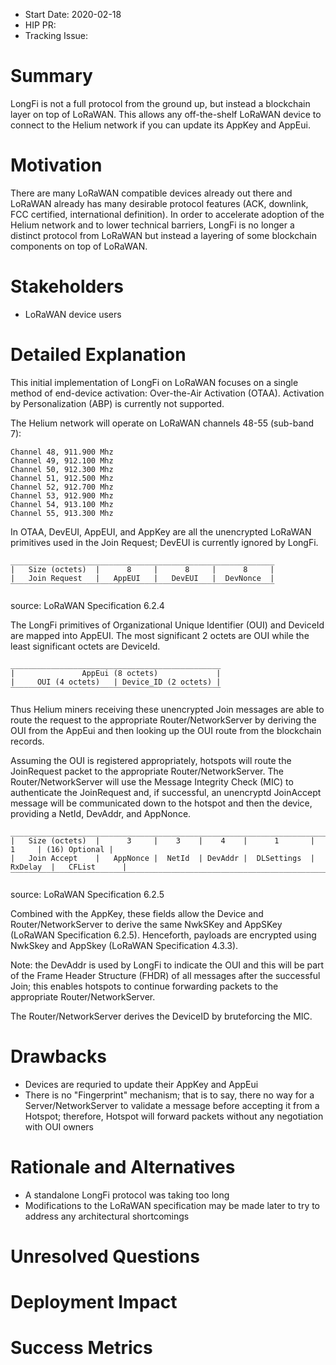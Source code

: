 - Start Date: 2020-02-18
- HIP PR: <!-- leave this empty -->
- Tracking Issue: <!-- leave this empty -->

# Summary
[summary]: #summary

LongFi is not a full protocol from the ground up, but instead a blockchain layer on top of LoRaWAN. This allows any off-the-shelf LoRaWAN device to connect to the Helium network if you can update its AppKey and AppEui.

# Motivation
[motivation]: #motivation

There are many LoRaWAN compatible devices already out there and LoRaWAN already has many desirable protocol features (ACK, downlink, FCC certified, international definition). In order to accelerate adoption of the Helium network and to lower technical barriers, LongFi is no longer a distinct protocol from LoRaWAN but instead a layering of some blockchain components on top of LoRaWAN. 


# Stakeholders
[stakeholders]: #stakeholders

* LoRaWAN device users

# Detailed Explanation
[detailed-explanation]: #detailed-explanation

This initial implementation of LongFi on LoRaWAN focuses on a single method of end-device activation: Over-the-Air Activation (OTAA). Activation by Personalization (ABP) is currently not supported.

The Helium network will operate on LoRaWAN channels 48-55 (sub-band 7):
```
Channel 48, 911.900 Mhz
Channel 49, 912.100 Mhz
Channel 50, 912.300 Mhz
Channel 51, 912.500 Mhz
Channel 52, 912.700 Mhz
Channel 53, 912.900 Mhz
Channel 54, 913.100 Mhz
Channel 55, 913.300 Mhz
```

In OTAA, DevEUI, AppEUI, and AppKey are all the unencrypted LoRaWAN primitives used in the Join Request; DevEUI is currently ignored by LongFi.

```
___________________________________________________________
|   Size (octets)  |      8     |      8     |      8     |
|   Join Request   |   AppEUI   |   DevEUI   |  DevNonce  |
‾‾‾‾‾‾‾‾‾‾‾‾‾‾‾‾‾‾‾‾‾‾‾‾‾‾‾‾‾‾‾‾‾‾‾‾‾‾‾‾‾‾‾‾‾‾‾‾‾‾‾‾‾‾‾‾‾‾‾
```
source: LoRaWAN Specification 6.2.4 

The LongFi primitives of Organizational Unique Identifier (OUI) and DeviceId are mapped into AppEUI. The most significant 2 octets are OUI while the least significant octets are DeviceId.

```
_______________________________________________
|               AppEui (8 octets)             |
|     OUI (4 octets)   | Device_ID (2 octets) |
‾‾‾‾‾‾‾‾‾‾‾‾‾‾‾‾‾‾‾‾‾‾‾‾‾‾‾‾‾‾‾‾‾‾‾‾‾‾‾‾‾‾‾‾‾‾‾
```

Thus Helium miners receiving these unencrypted Join messages are able to route the request to the appropriate Router/NetworkServer by deriving the OUI from the AppEui and then looking up the OUI route from the blockchain records.

Assuming the OUI is registered appropriately, hotspots will route the JoinRequest packet to the appropriate Router/NetworkServer. The Router/NetworkServer will use the Message Integrity Check (MIC) to authenticate the JoinRequest and, if successful, an unencryptd JoinAccept message will be communicated down to the hotspot and then the device, providing a NetId, DevAddr, and AppNonce. 

```
_______________________________________________________________________________________________
|   Size (octets)  |      3     |    3    |    4    |      1       |    1     | (16) Optional |
|   Join Accept    |   AppNonce |  NetId  | DevAddr |  DLSettings  | RxDelay  |   CFList      |
‾‾‾‾‾‾‾‾‾‾‾‾‾‾‾‾‾‾‾‾‾‾‾‾‾‾‾‾‾‾‾‾‾‾‾‾‾‾‾‾‾‾‾‾‾‾‾‾‾‾‾‾‾‾‾‾‾‾‾‾‾‾‾‾‾‾‾‾‾‾‾‾‾‾‾‾‾‾‾‾‾‾‾‾‾‾‾‾‾‾‾‾‾‾‾
```
source: LoRaWAN Specification 6.2.5 

Combined with the AppKey, these fields allow the Device and Router/NetworkServer to derive the same NwkSKey and AppSKey (LoRaWAN Specification 6.2.5). Henceforth, payloads are encrypted using NwkSkey and AppSkey (LoRaWAN Specification 4.3.3).

Note: the DevAddr is used by LongFi to indicate the OUI and this will be part of the Frame Header Structure (FHDR) of all messages after the successful Join; this enables hotspots to continue forwarding packets to the appropriate Router/NetworkServer.

The Router/NetworkServer derives the DeviceID by bruteforcing the MIC.

# Drawbacks
[drawbacks]: #drawbacks

- Devices are requried to update their AppKey and AppEui
- There is no "Fingerprint" mechanism; that is to say, there no way for a Server/NetworkServer to validate a message before accepting it from a Hotspot; therefore, Hotspot will forward packets without any negotiation with OUI owners

# Rationale and Alternatives
[alternatives]: #rationale-and-alternatives

- A standalone LongFi protocol was taking too long
- Modifications to the LoRaWAN specification may be made later to try to address any architectural shortcomings

# Unresolved Questions
[unresolved]: #unresolved-questions


# Deployment Impact
[deployment-impact]: #deployment-impact


# Success Metrics
[success-metrics]: #success-metrics

